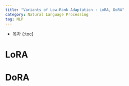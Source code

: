 ```yaml
---
title: "Variants of Low-Rank Adaptation : LoRA, DoRA"
category: Natural Language Processing
tag: NLP
---
```








* 목차
{:toc}








# LoRA


# DoRA
